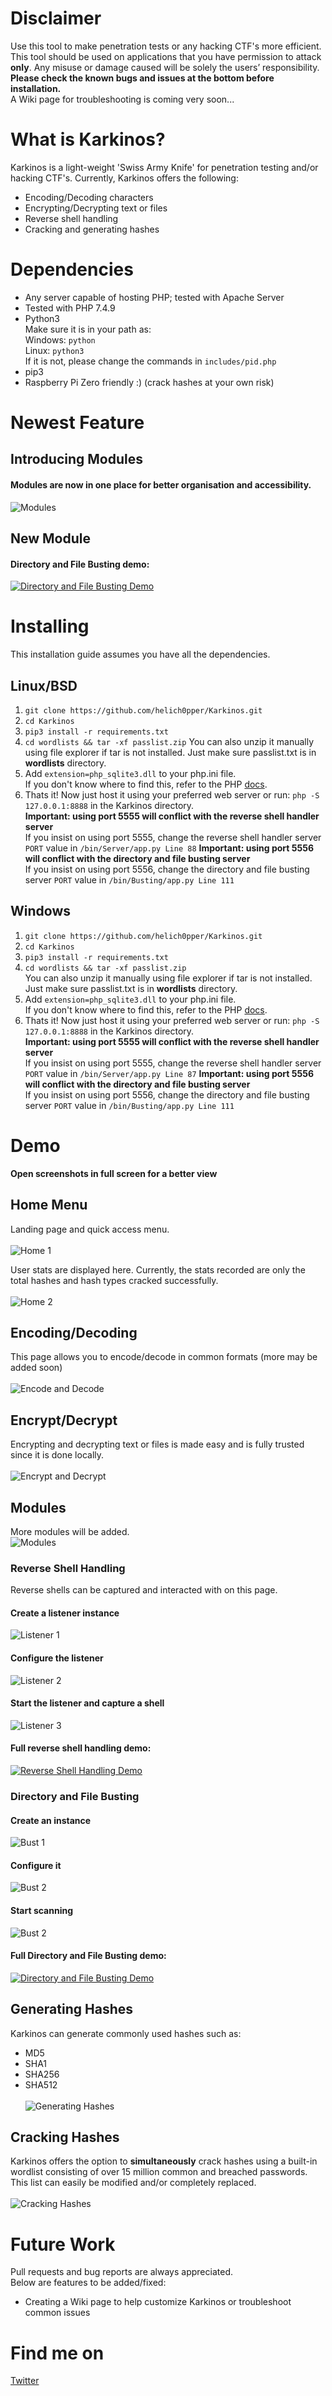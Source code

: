 # Disclaimer 
Use this tool to make penetration tests or any hacking CTF's more efficient. This tool should be used on applications that you have permission to attack **only**. Any misuse or damage caused will be solely the users’ responsibility. <br>
**Please check the known bugs and issues at the bottom before installation.** <br>
A Wiki page for troubleshooting is coming very soon...

# What is Karkinos?
Karkinos is a light-weight 'Swiss Army Knife' for penetration testing and/or hacking CTF's. Currently, Karkinos offers the following:
* Encoding/Decoding characters
* Encrypting/Decrypting text or files
* Reverse shell handling
* Cracking and generating hashes

# Dependencies 
* Any server capable of hosting PHP; tested with Apache Server 
* Tested with PHP 7.4.9
* Python3<br>
  Make sure it is in your path as:<br>
    Windows: ```python```<br>
    Linux: ```python3```<br>
    If it is not, please change the commands in ```includes/pid.php```
* pip3
* Raspberry Pi Zero friendly :) (crack hashes at your own risk)

# Newest Feature
## Introducing Modules
#### Modules are now in one place for better organisation and accessibility.
![Modules](https://github.com/helich0pper/Karkinos/blob/main/screenshots/modules/modules.png) <br>
## New Module
#### Directory and File Busting demo:
[![Directory and File Busting Demo](https://github.com/helich0pper/Karkinos/blob/main/screenshots/thumbnails/busting.png)](https://www.youtube.com/embed/cS9j9FXs6bE?modestbranding=1")


# Installing
This installation guide assumes you have all the dependencies.
## Linux/BSD
1. ```git clone https://github.com/helich0pper/Karkinos.git```
2. ```cd Karkinos```
3. ```pip3 install -r requirements.txt```
4. ```cd wordlists && tar -xf passlist.zip```
You can also unzip it manually using file explorer if tar is not installed. Just make sure passlist.txt is in **wordlists** directory.
5. Add ```extension=php_sqlite3.dll``` to your php.ini file. <br>
If you don't know where to find this, refer to the PHP [docs](https://www.php.net/manual/en/configuration.file.php#:~:text=d%20php%20PHP%20will%20load,ini%20as%20configuration%20files.).
6. Thats it! Now just host it using your preferred web server or run: ```php -S 127.0.0.1:8888``` in the Karkinos directory. <br>
**Important: using port 5555 will conflict with the reverse shell handler server** <br>
If you insist on using port 5555, change the reverse shell handler server ```PORT``` value in ```/bin/Server/app.py Line 88```
**Important: using port 5556 will conflict with the directory and file busting server** <br>
If you insist on using port 5556, change the directory and file busting server ```PORT``` value in ```/bin/Busting/app.py Line 111```
## Windows
1. ```git clone https://github.com/helich0pper/Karkinos.git```
2. ```cd Karkinos```
3. ```pip3 install -r requirements.txt```
4. ```cd wordlists && tar -xf passlist.zip``` <br>
You can also unzip it manually using file explorer if tar is not installed. Just make sure passlist.txt is in **wordlists** directory.
5. Add ```extension=php_sqlite3.dll``` to your php.ini file. <br>
If you don't know where to find this, refer to the PHP [docs](https://www.php.net/manual/en/configuration.file.php#:~:text=d%20php%20PHP%20will%20load,ini%20as%20configuration%20files.).
6. Thats it! Now just host it using your preferred web server or run: ```php -S 127.0.0.1:8888``` in the Karkinos directory. <br>
**Important: using port 5555 will conflict with the reverse shell handler server** <br>
If you insist on using port 5555, change the reverse shell handler server ```PORT``` value in ```/bin/Server/app.py Line 87```
**Important: using port 5556 will conflict with the directory and file busting server** <br>
If you insist on using port 5556, change the directory and file busting server ```PORT``` value in ```/bin/Busting/app.py Line 111```
# Demo
**Open screenshots in full screen for a better view**
## Home Menu
Landing page and quick access menu. <br> \
![Home 1](https://github.com/helich0pper/Karkinos/blob/main/screenshots/home.png) <br>

User stats are displayed here. Currently, the stats recorded are only the total hashes and hash types cracked successfully. <br> \
![Home 2](https://github.com/helich0pper/Karkinos/blob/main/screenshots/home2.png) <br>

## Encoding/Decoding
This page allows you to encode/decode in common formats (more may be added soon)  <br> \
![Encode and Decode](https://github.com/helich0pper/Karkinos/blob/main/screenshots/encode.png) <br>
 
## Encrypt/Decrypt
Encrypting and decrypting text or files is made easy and is fully trusted since it is done locally. <br> \
![Encrypt and Decrypt](https://github.com/helich0pper/Karkinos/blob/main/screenshots/encrypt.png) <br>

## Modules
More modules will be added. <br>
![Modules](https://github.com/helich0pper/Karkinos/blob/main/screenshots/modules/modules.png) <br>

### Reverse Shell Handling
Reverse shells can be captured and interacted with on this page. <br>
#### Create a listener instance
![Listener 1](https://github.com/helich0pper/Karkinos/blob/main/screenshots/modules/reverse/reverse.png) <br>
#### Configure the listener
![Listener 2](https://github.com/helich0pper/Karkinos/blob/main/screenshots/modules/reverse/reverse2.png) <br>
#### Start the listener and capture a shell
![Listener 3](https://github.com/helich0pper/Karkinos/blob/main/screenshots/modules/reverse/reverse3.png) <br>
#### Full reverse shell handling demo:
[![Reverse Shell Handling Demo](https://github.com/helich0pper/Karkinos/blob/main/screenshots/thumbnails/reverse.png)](https://www.youtube.com/embed/zriDUmHimXE?modestbranding=1")

### Directory and File Busting
#### Create an instance
![Bust 1](https://github.com/helich0pper/Karkinos/blob/main/screenshots/modules/busting/busting1.png) <br>
#### Configure it
![Bust 2](https://github.com/helich0pper/Karkinos/blob/main/screenshots/modules/busting/busting2.png) <br>
#### Start scanning
![Bust 2](https://github.com/helich0pper/Karkinos/blob/main/screenshots/modules/busting/busting3.png) <br>
#### Full Directory and File Busting demo:
[![Directory and File Busting Demo](https://github.com/helich0pper/Karkinos/blob/main/screenshots/thumbnails/busting.png)](https://www.youtube.com/embed/cS9j9FXs6bE?modestbranding=1")



## Generating Hashes
Karkinos can generate commonly used hashes such as:
* MD5
* SHA1
* SHA256
* SHA512
 <br> \
![Generating Hashes](https://github.com/helich0pper/Karkinos/blob/main/screenshots/convert.png) <br>

## Cracking Hashes
Karkinos offers the option to **simultaneously** crack hashes using a built-in wordlist consisting of over 15 million common and breached passwords. This list can easily be modified and/or completely replaced. <br> \
![Cracking Hashes](https://github.com/helich0pper/Karkinos/blob/main/screenshots/crack.png) <br>

# Future Work
Pull requests and bug reports are always appreciated. <br>
Below are features to be added/fixed:
* Creating a Wiki page to help customize Karkinos or troubleshoot common issues

# Find me on
<a href="https://twitter.com/helich0pper">Twitter</a>



